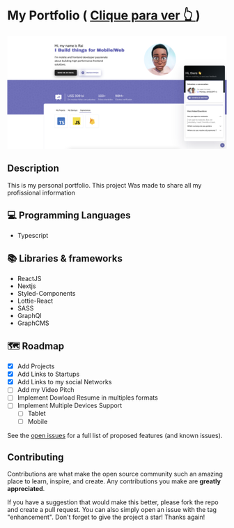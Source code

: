 



# My Portfolio ( <a href="https://typerguy-io.vercel.app/)" target="_blank"> Clique para ver 👆 </a>)
<img src="./cover.png"/>

## Description
<p> This is my personal portfolio. This project Was made to share all my profissional information </p>

## 💻 Programming Languages

- Typescript


## 📚 Libraries & frameworks

- ReactJS
- Nextjs
- Styled-Components
- Lottie-React
- SASS
- GraphQl
- GraphCMS

## 🗺️ Roadmap

- [x] Add Projects
- [x] Add Links to Startups
- [x] Add Links to my social Networks
- [ ] Add my Video Pitch
- [ ] Implement Dowload Resume in multiples formats
- [ ] Implement Multiple Devices Support
    - [ ] Tablet
    - [ ] Mobile

See the [open issues](https://github.com/TyperGuy/typerguy.io/issues) for a full list of proposed features (and known issues).

## Contributing

Contributions are what make the open source community such an amazing place to learn, inspire, and create. Any contributions you make are **greatly appreciated**.

If you have a suggestion that would make this better, please fork the repo and create a pull request. You can also simply open an issue with the tag "enhancement".
Don't forget to give the project a star! Thanks again!
